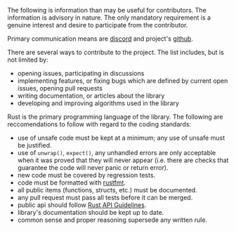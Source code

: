 The following is information than may be useful for contributors. The information is advisory in nature. The only mandatory requirement is a genuine interest and desire to participate from the contributor.

Primary communication means are [discord](https://discord.gg/R9Md3kxhR7) and project's [github](https://docs.rs/astro-float/latest/astro_float).

There are several ways to contribute to the project. The list includes, but is not limited by:

 - opening issues, participating in discussions
 - implementing features, or fixing bugs which are defined by current open issues, opening pull requests
 - writing documentation, or articles about the library
 - developing and improving algorithms used in the library

Rust is the primary programming language of the library. The following are reccomendations to follow with regard to the coding standards:

 - use of unsafe code must be kept at a minimum; any use of unsafe must be justified.
 - use of `unwrap()`, `expect()`, any unhandled errors are only acceptable when it was proved that they will never appear (i.e. there are checks that guarantee the code will never panic or return error).
 - new code must be covered by regression tests.
 - code must be formatted with [rustfmt](https://rust-lang.github.io/rustfmt/).
 - all public items (functions, structs, etc.) must be documented.
 - any pull request must pass all tests before it can be merged.
 - public api should follow [Rust API Guidelines](https://rust-lang.github.io/api-guidelines/).
 - library's documentation should be kept up to date.
 - common sense and proper reasoning supersede any written rule.
